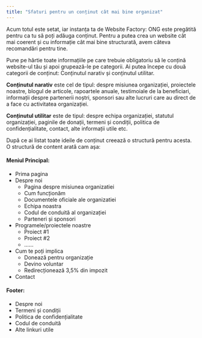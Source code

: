 ```yaml
---
title: "Sfaturi pentru un conținut cât mai bine organizat"
---
```


Acum totul este setat, iar instanța ta de Website Factory: ONG este
pregătită pentru ca tu să poți adăuga conținut. Pentru a putea crea un
website cât mai coerent și cu informație cât mai bine structurată, avem
câteva recomandări pentru tine.

Pune pe hârtie toate informațiile pe care trebuie obligatoriu să le
conțină website-ul tău și apoi grupează-le pe categorii. Ai putea începe
cu două categorii de conținut: Conținutul narativ și conținutul
utilitar.

**Conținutul narativ** este cel de tipul: despre misiunea organizației,
proiectele noastre, blogul de articole, rapoartele anuale, testimoiale
de la beneficiari, informații despre partenerii noștri, sponsori sau
alte lucruri care au direct de a face cu activitatea organizației.

**Conținutul utilitar** este de tipul: despre echipa organizației,
statutul organizației, paginile de donații, termeni și condiții,
politica de confidențialitate, contact, alte informații utile etc.

După ce ai listat toate ideile de conținut creează o structură pentru
acesta. O structură de content arată cam așa:

#### Meniul Principal:
- Prima pagina
- Despre noi
  - Pagina despre misiunea organizatiei
  - Cum funcționăm
  - Documentele oficiale ale organizatiei
  - Echipa noastra
  - Codul de conduită al organizației
  - Parteneri și sponsori
- Programele/proiectele noastre
  - Proiect \#1
  - Proiect \#2
  - ……
- Cum te poți implica
  - Donează pentru organizație
  - Devino voluntar
  - Redirecționează 3,5% din impozit
- Contact

#### Footer:

- Despre noi
- Termeni și condiții
- Politica de confidențialitate
- Codul de conduită
- Alte linkuri utile
